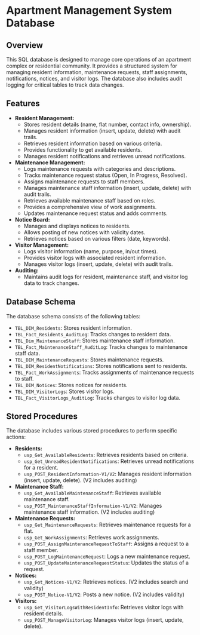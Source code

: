 # Apartment Management System Database

## Overview

This SQL database is designed to manage core operations of an apartment complex or residential community. It provides a structured system for managing resident information, maintenance requests, staff assignments, notifications, notices, and visitor logs. The database also includes audit logging for critical tables to track data changes.

## Features

* **Resident Management:**
    * Stores resident details (name, flat number, contact info, ownership).
    * Manages resident information (insert, update, delete) with audit trails.
    * Retrieves resident information based on various criteria.
    * Provides functionality to get available residents.
    * Manages resident notifications and retrieves unread notifications.
* **Maintenance Management:**
    * Logs maintenance requests with categories and descriptions.
    * Tracks maintenance request status (Open, In Progress, Resolved).
    * Assigns maintenance requests to staff members.
    * Manages maintenance staff information (insert, update, delete) with audit trails.
    * Retrieves available maintenance staff based on roles.
    * Provides a comprehensive view of work assignments.
    * Updates maintenance request status and adds comments.
* **Notice Board:**
    * Manages and displays notices to residents.
    * Allows posting of new notices with validity dates.
    * Retrieves notices based on various filters (date, keywords).
* **Visitor Management:**
    * Logs visitor information (name, purpose, in/out times).
    * Provides visitor logs with associated resident information.
    * Manages visitor logs (insert, update, delete) with audit trails.
* **Auditing:**
    * Maintains audit logs for resident, maintenance staff, and visitor log data to track changes.

## Database Schema

The database schema consists of the following tables:

* `TBL_DIM_Residents`: Stores resident information.
* `TBL_Fact_Residents_AuditLog`: Tracks changes to resident data.
* `TBL_Dim_MaintenanceStaff`: Stores maintenance staff information.
* `TBL_Fact_MaintenanceStaff_AuditLog`: Tracks changes to maintenance staff data.
* `TBL_DIM_MaintenanceRequests`: Stores maintenance requests.
* `TBL_DIM_ResidentNotifications`: Stores notifications sent to residents.
* `TBL_Fact_WorkAssignments`: Tracks assignments of maintenance requests to staff.
* `TBL_DIM_Notices`: Stores notices for residents.
* `TBL_DIM_VisitorLogs`: Stores visitor logs.
* `TBL_Fact_VisitorLogs_AuditLog`: Tracks changes to visitor log data.

## Stored Procedures

The database includes various stored procedures to perform specific actions:

* **Residents:**
    * `usp_Get_AvailableResidents`: Retrieves residents based on criteria.
    * `usp_Get_UnreadResidentNotifications`: Retrieves unread notifications for a resident.
    * `usp_POST_ResidentInformation-V1/V2`: Manages resident information (insert, update, delete). (V2 includes auditing)
* **Maintenance Staff:**
    * `usp_Get_AvailableMaintenanceStaff`: Retrieves available maintenance staff.
    * `usp_POST_MaintenanceStaffInformation-V1/V2`: Manages maintenance staff information. (V2 includes auditing)
* **Maintenance Requests:**
    * `usp_Get_MaintenanceRequests`: Retrieves maintenance requests for a flat.
    * `usp_Get_WorkAssignments`: Retrieves work assignments.
    * `usp_POST_AssignMaintenanceRequestToStaff`: Assigns a request to a staff member.
    * `usp_POST_LogMaintenanceRequest`: Logs a new maintenance request.
    * `usp_POST_UpdateMaintenanceRequestStatus`: Updates the status of a request.
* **Notices:**
    * `usp_Get_Notices-V1/V2`: Retrieves notices. (V2 includes search and validity)
    * `usp_POST_Notice-V1/V2`: Posts a new notice. (V2 includes validity)
* **Visitors:**
    * `usp_Get_VisitorLogsWithResidentInfo`: Retrieves visitor logs with resident details.
    * `usp_POST_ManageVisitorLog`: Manages visitor logs (insert, update, delete).


